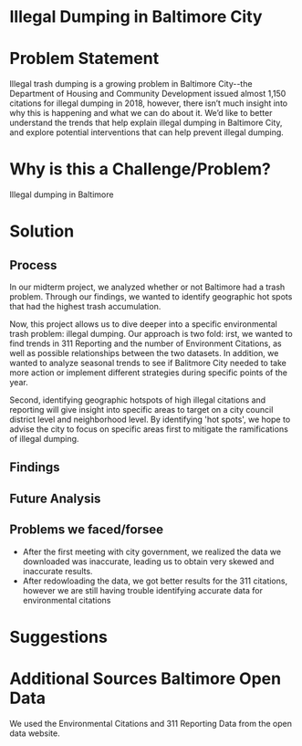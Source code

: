 # Illegal Dumping in Baltimore City

# Problem Statement
Illegal trash dumping is a growing problem in Baltimore City--the Department of Housing and Community Development issued almost 1,150 citations for illegal dumping in 2018, however, there isn’t much insight into why this is happening and what we can do about it. We’d like to better understand the trends that help explain illegal dumping in Baltimore City, and explore potential interventions that can help prevent illegal dumping.


# Why is this a Challenge/Problem?
Illegal dumping in Baltimore 

# Solution
## Process

In our midterm project, we analyzed whether or not Baltimore had a trash problem. Through our findings, we wanted to identify geographic hot spots that had the highest trash accumulation. 

Now, this project allows us to dive deeper into a specific environmental trash problem: illegal dumping. Our approach is two fold: irst, we wanted to find trends in 311 Reporting and the number of Environment Citations, as well as possible relationships between the two datasets. In addition, we wanted to analyze seasonal trends to see if Balitmore City needed to take more action or implement different strategies during specific points of the year.

Second, identifying geographic hotspots of high illegal citations and reporting will give insight into specific areas to target on a city council district level and neighborhood level. By identifying 'hot spots', we hope to advise the city to focus on specific areas first to mitigate the ramifications of illegal dumping.

## Findings


## Future Analysis

## Problems we faced/forsee
- After the first meeting with city government, we realized the data we downloaded was inaccurate, leading us to obtain very skewed and inaccurate results.
- After redowloading the data, we got better results for the 311 citations, however we are still having trouble identifying accurate data for environmental citations

# Suggestions



# Additional Sources Baltimore Open Data
We used the Environmental Citations and 311 Reporting Data from the open data website. 
